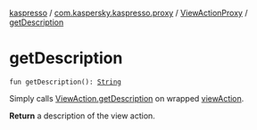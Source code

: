 [kaspresso](../../index.md) / [com.kaspersky.kaspresso.proxy](../index.md) / [ViewActionProxy](index.md) / [getDescription](./get-description.md)

# getDescription

`fun getDescription(): `[`String`](https://kotlinlang.org/api/latest/jvm/stdlib/kotlin/-string/index.html)

Simply calls [ViewAction.getDescription](#) on wrapped [viewAction](#).

**Return**
a description of the view action.

